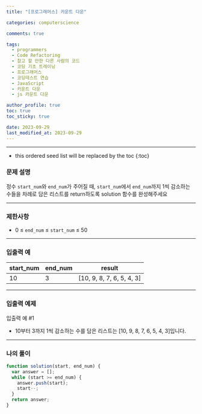 ```yaml
---
title: "[프로그래머스] 카운트 다운"

categories: computerscience

comments: true

tags:
  - programmers
  - Code Refactoring
  - 참고 할 만한 다른 사람의 코드
  - 코딩 기초 트레이닝
  - 프로그래머스
  - 코딩테스트 연습
  - JavaScript
  - 카운트 다운
  - js 카운트 다운

author_profile: true
toc: true
toc_sticky: true

date: 2023-09-29
last_modified_at: 2023-09-29
---
```


---

<!-- prettier-ignore -->
* this ordered seed list will be replaced by the toc 
{:toc}

### 문제 설명

정수 `start_num`와 `end_num`가 주어질 때, `start_num`에서 `end_num`까지 1씩 감소하는 수들을 차례로 담은 리스트를 return하도록 solution 함수를 완성해주세요

---

### 제한사항

- 0 ≤ `end_num` ≤ `start_num` ≤ 50

---

### 입출력 예

| start_num | end_num | result                    |
| --------- | ------- | ------------------------- |
| 10        | 3       | [10, 9, 8, 7, 6, 5, 4, 3] |

---

### 입출력 예제

입출력 예 #1

- 10부터 3까지 1씩 감소하는 수를 담은 리스트는 [10, 9, 8, 7, 6, 5, 4, 3]입니다.

---

### 나의 풀이

```jsx
function solution(start, end_num) {
  var answer = [];
  while (start >= end_num) {
    answer.push(start);
    start--;
  }
  return answer;
}
```
